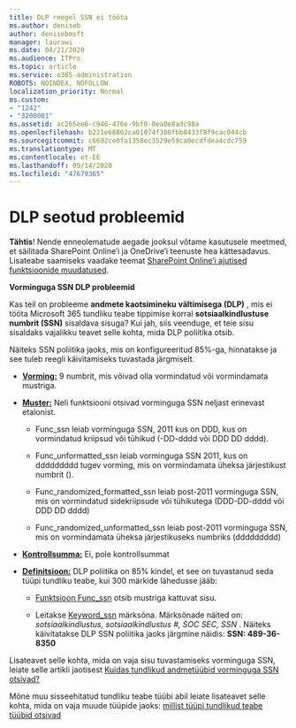 ```yaml
---
title: DLP reegel SSN ei tööta
ms.author: deniseb
author: denisebmsft
manager: laurawi
ms.date: 04/21/2020
ms.audience: ITPro
ms.topic: article
ms.service: o365-administration
ROBOTS: NOINDEX, NOFOLLOW
localization_priority: Normal
ms.custom:
- "1242"
- "3200001"
ms.assetid: ac265ee6-c946-476e-9bf0-0ea0e8adc98a
ms.openlocfilehash: b221e66862ca01074f380fbb8433f8f9cac044cb
ms.sourcegitcommit: c6692ce0fa1358ec3529e59ca0ecdfdea4cdc759
ms.translationtype: MT
ms.contentlocale: et-EE
ms.lasthandoff: 09/14/2020
ms.locfileid: "47679365"
---
```

# <a name="dlp-issues-with-social-security-numbers"></a>DLP seotud probleemid

**Tähtis**! Nende enneolematude aegade jooksul võtame kasutusele meetmed, et säilitada SharePoint Online’i ja OneDrive’i teenuste hea kättesadavus. Lisateabe saamiseks vaadake teemat [SharePoint Online’i ajutised funktsioonide muudatused](https://aka.ms/ODSPAdjustments).

**Vorminguga SSN DLP probleemid**

Kas teil on probleeme **andmete kaotsimineku vältimisega (DLP)** , mis ei tööta Microsoft 365 tundliku teabe tippimise korral **sotsiaalkindlustuse numbrit (SSN)** sisaldava sisuga? Kui jah, siis veenduge, et teie sisu sisaldaks vajalikku teavet selle kohta, mida DLP poliitika otsib. 
  
Näiteks SSN poliitika jaoks, mis on konfigureeritud 85%-ga, hinnatakse ja see tuleb reegli käivitamiseks tuvastada järgmiselt.
  
- **[Vorming:](https://docs.microsoft.com/microsoft-365/compliance/sensitive-information-type-entity-definitions#format-80)** 9 numbrit, mis võivad olla vormindatud või vormindamata mustriga.

- **[Muster:](https://msconnect.microsoft.com/https:/docs.microsoft.com/office365/securitycompliance/what-the-sensitive-information-types-look-for#pattern-80)** Neli funktsiooni otsivad vorminguga SSN neljast erinevast etalonist.

  - Func_ssn leiab vorminguga SSN, 2011 kus on DDD, kus on vormindatud kriipsud või tühikud (-DD-dddd või DDD DD dddd).

  - Func_unformatted_ssn leiab vorminguga SSN 2011, kus on ddddddddd tugev vorming, mis on vormindamata üheksa järjestikust numbrit ().

  - Func_randomized_formatted_ssn leiab post-2011 vorminguga SSN, mis on vormindatud sidekriipsude või tühikutega (DDD-DD-dddd või DDD DD dddd)

  - Func_randomized_unformatted_ssn leiab post-2011 vorminguga SSN, mis on vormindamata üheksa järjestikuseks numbriks (ddddddddd)

- **[Kontrollsumma:](https://docs.microsoft.com/microsoft-365/compliance/sensitive-information-type-entity-definitions#checksum-79)** Ei, pole kontrollsummat

- **[Definitsioon:](https://docs.microsoft.com/microsoft-365/compliance/sensitive-information-type-entity-definitions#definition-80)** DLP poliitika on 85% kindel, et see on tuvastanud seda tüüpi tundliku teabe, kui 300 märkide lähedusse jääb:

  - [Funktsioon Func_ssn](https://docs.microsoft.com/microsoft-365/compliance/sensitive-information-type-entity-definitions#pattern-80) otsib mustriga kattuvat sisu.

  - Leitakse [Keyword_ssn](https://docs.microsoft.com/microsoft-365/compliance/sensitive-information-type-entity-definitions#keyword_ssn) märksõna. Märksõnade näited on:  *sotsiaalkindlustus, sotsiaalkindlustus #, SOC SEC, SSN*  . Näiteks käivitatakse DLP SSN poliitika jaoks järgmine näidis: **SSN: 489-36-8350**
  
Lisateavet selle kohta, mida on vaja sisu tuvastamiseks vorminguga SSN, leiate selle artikli jaotisest [Kuidas tundlikud andmetüübid vorminguga SSN otsivad?](https://docs.microsoft.com/microsoft-365/compliance/sensitive-information-type-entity-definitions#us-social-security-number-ssn)
  
Mõne muu sisseehitatud tundliku teabe tüübi abil leiate lisateavet selle kohta, mida on vaja muude tüüpide jaoks: [millist tüüpi tundlikud teabe tüübid otsivad](https://docs.microsoft.com/microsoft-365/compliance/sensitive-information-type-entity-definitions)
  